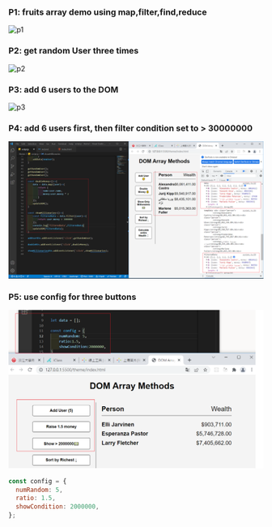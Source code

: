 ### P1: fruits array demo using map,filter,find,reduce

![p1](https://i.imgur.com/QVxi6Hq.png)

### P2: get random User three times

![p2](https://i.imgur.com/Q810Pgb.png)

### P3: add 6 users to the DOM

![p3](https://i.imgur.com/L17VPMQ.png)

### P4: add 6 users first, then filter condition set to > 30000000

![p4](W6-4.png)

### P5: use config for three buttons

![p5](W6-5.png)

```js
const config = {
  numRandom: 5,
  ratio: 1.5,
  showCondition: 2000000,
};
```
